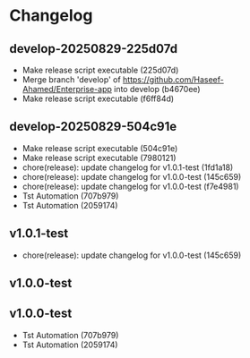 # Changelog

## develop-20250829-225d07d

- Make release script executable (225d07d)
- Merge branch 'develop' of https://github.com/Haseef-Ahamed/Enterprise-app into develop (b4670ee)
- Make release script executable (f6ff84d)


## develop-20250829-504c91e

- Make release script executable (504c91e)
- Make release script executable (7980121)
- chore(release): update changelog for v1.0.1-test (1fd1a18)
- chore(release): update changelog for v1.0.0-test (145c659)
- chore(release): update changelog for v1.0.0-test (f7e4981)
-  Tst Automation (707b979)
-  Tst Automation (2059174)


## v1.0.1-test

- chore(release): update changelog for v1.0.0-test (145c659)


## v1.0.0-test




## v1.0.0-test

-  Tst Automation (707b979)
-  Tst Automation (2059174)
